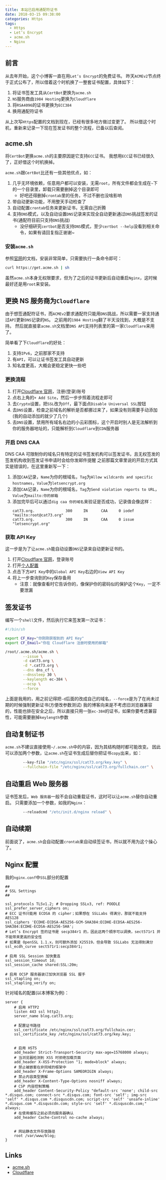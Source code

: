 ```yaml
---
title: 本站已启用通配符证书
date: 2018-03-15 09:38:00
categories: Https
tags:
  - Https
  - Let’s Encrypt
  - acme.sh
  - Nginx
---
```

## 前言
从去年开始，这个小博客一直在用`Let’s Encrypt`的免费证书。
昨天`ACMEv2`节点终于正式公布了，所以借着这个时机换了一整套证书配置，具体如下：

1. 将证书签发工具从`CertBot`更换为`acme.sh`
2. `NS`服务商由`1984 Hosting`更换为`Cloudflare`
3. 将`RSA4096`的证书更换为`ECC384`
4. 换用通配符证书

从上次写`Https`配置的文档到现在，已经有很多地方做过变更了。
所以借这个时机，重新来记录一下现在签发证书的整个流程，已备以后查阅。

<!-- more -->
## acme.sh
将`CertBot`更换`acme.sh`的主要原因是它支持`ECC`证书。
我想用`ECC`证书已经很久了，正好借这个时机换掉。

`acme.sh`跟`CertBot`比还有一些其他优点，如：
1. 几乎无环境依赖，任意用户都可以安装，无需`root`，所有文件都会生成在`~`下的一个目录里，卸载只需要删掉这个目录即可
   * 好吧还得删掉`crontab`里的任务，不过不删也没啥影响
2. 带自动更新功能，不用整天手动检查了
3. 自动配置`crontab`任务来更新证书，无需自己折腾
4. 支持`DNS`模式，以及自动设置`DNS`记录来实现全自动更新通过`DNS`挑战签发的证书(通配符目前只支持`DNS`挑战)
   * 没仔细研究`certbot`是否支持`DNS`模式，至少`certbot --help`没看到相关命令，如果有请回复指正谢谢~

### 安装`acme.sh`
参照[官网][acme.sh]的文档，安装非常简单，只需要执行一条命令即可：

```sh
curl https://get.acme.sh | sh
```

虽然`acme.sh`本身无权限要求，但为了之后的证书更新后自动重启`Nginx`，这时候最好还是用`root`来安装。

## 更换 NS 服务商为`Cloudflare`
由于想签通配符证书，而`ACMEv2`要求通配符只能用`DNS`挑战，所以需要一家支持通过`API`更新`DNS`记录的`NS`。
之前用的`1984 Hosting`翻了半天没找到，大概是不支持。
然后就直接拿`acme.sh`文档里`DNS API`支持列表里的第一家`Cloudflare`来用了。

简单看了下`Cloudflare`的好处：
1. 支持`IPv6`，之前那家不支持
2. 有`API`，可以让证书签发工具自动更新
3. 知名度更高，大概会更稳定更快一些吧

### 更换流程
1. 打开[Cloudflare 官网][Cloudflare]，注册(登录)账号
2. 点右上角的`+ Add Site`，然后一步步照着流程走即可
3. 去`Crypto`设置，把`SSL`改为`Off`，最下面点`Disable Universal SSL`按钮
4. 去`DNS`设置，检查之前域名的解析是否都挪过来了，如果没有则需要手动添加(我的自动添加的就少了几个)
5. 去`DNS`设置，禁用所有域名右边的小云彩图标，这个开启时别人是无法解析到你的服务器地址的，只能解析到`Cloudflare`到`CDN`服务器

### 开启 DNS CAA
DNS CAA 可限制你的域名只有特定的证书签发机构可以签发证书，且无权签发的签发机构收到签发证书申请时会给你发邮件提醒
之前那篇文章里说的开启方式其实是错误的，在这里重新写一下：

1. 添加`CAA`记录，`Name`为你的根域名，`Tag`为`Allow wildcards and specific hostnames`，`Value`为`letsencrypt.org`
2. 添加`CAA`记录，`Name`为你的根域名，`Tag`为`Send violation reports to URL`，`Value`为`mailto:你的邮箱`
3. 添加完毕后可以通过`dig caa 你的域名`来验证是否成功，记录值会像这样：
   ```
   cat73.org.              300     IN      CAA     0 iodef "mailto:root@cat73.org"
   cat73.org.              300     IN      CAA     0 issue "letsencrypt.org"
   ```

### 获取 API Key
这一步是为了让`acme.sh`能自动设置`DNS`记录来自动更新证书的。

1. 打开[Cloudflare 官网][Cloudflare]，登录账号
2. 打开[个人配置](https://www.cloudflare.com/a/profile)
3. 点击下方`API Key`中的`Global API Key`右边的`View API Key`
4. 将上一步查询到的`Key`保存备用
   * 注意：就像查看时它告诉你的，像保护你的密码似的保护这个`Key`，一定不要泄漏

## 签发证书
编写一个`shell`文件，然后执行它来签发第一次证书：

```sh
#!/bin/sh

export CF_Key="你刚刚获取到的 API Key"
export CF_Email="你在 Cloudflare 注册时使用的邮箱"

/root/.acme.sh/acme.sh \
        --issue \
        -d cat73.org \
        -d *.cat73.org \
        --dns dns_cf \
        --dnssleep 30 \
        --keylength ec-384 \
        --ocsp \
        --force

```

上面是我用的，用之前记得把`-d`后面的改成自己的域名，`--force`是为了在尚未过期的时候强制更新证书(方便改参数测试)
我的博客向来是不考虑旧浏览器兼容的，性能也排在安全之后，所以直接只用一张`ec-384`的证书，如果你要考虑兼容性，可能需要删掉`keylength`参数

## 自动复制证书
`acme.sh`不建议直接使用`~/.acme.sh`中的内容，因为其结构随时都可能改变。
因此可以添加两个参数，让`acme.sh`在证书生成后替你把证书`copy`出来，如：

```sh
        --key-file "/etc/nginx/ssl/cat73.org/key.key" \
        --fullchain-file "/etc/nginx/ssl/cat73.org/fullchain.cer" \
```

## 自动重启 Web 服务器
证书签发后，`Web 服务器`一般不会自动重载证书，这时可以让`acme.sh`替你自动重启。
只需要添加一个参数，如我的`Nginx`：

```sh
        --reloadcmd "/etc/init.d/nginx reload" \
```

## 自动续期
前面说了，`acme.sh`会自动配置`crontab`来自动续签证书，所以就不用为这个操心了。

## Nginx 配置
我的`nginx.conf`中`SSL`部分的配置

```
##
# SSL Settings
##

ssl_protocols TLSv1.2; # Dropping SSLv3, ref: POODLE
ssl_prefer_server_ciphers on;
# ECC 证书只能用 ECDSA 的 cipher；如果想在 SSLLabs 得满分，那就不能支持 AES128
ssl_ciphers 'ECDHE-ECDSA-AES256-GCM-SHA384:ECDHE-ECDSA-AES256-SHA384:ECDHE-ECDSA-AES256-SHA';
# Let’s Encrypt 签的证书是 secp384r1 的，因此这两个顺序可以调换，sect571r1 并不能带来更高的安全性
# 如果是 OpenSSL 1.1.x，则可额外添加 X25519，但会导致 SSLLabs 无法得到满分
ssl_ecdh_curve sect571r1:secp384r1;

# 启用 SSL Session 加快重连
ssl_session_timeout 1d;
ssl_session_cache shared:SSL:20m;

# 启用 OCSP 服务器装订加快浏览器 SSL 握手
ssl_stapling on;
ssl_stapling_verify on;
```

针对域名的配置(以本博客为例)：

```
server {
    # 启用 HTTP2
    listen 443 ssl http2;
    server_name blog.cat73.org;

    # 配置证书路径
    ssl_certificate /etc/nginx/ssl/cat73.org/fullchain.cer;
    ssl_certificate_key /etc/nginx/ssl/cat73.org/key.key;


    # 启用 HSTS
    add_header Strict-Transport-Security max-age=15768000 always;
    # 当浏览器检测到 XSS 时拒绝加载页面
    add_header X-XSS-Protection "1; mode=block" always;
    # 禁止被嵌套在非同域的框架中
    add_header X-Frame-Options SAMEORIGIN always;
    # 禁止内容类型猜解
    add_header X-Content-Type-Options nosniff always;
    # CSP 内容控制策略
    add_header Content-Security-Policy "default-src 'none'; child-src *.disqus.com; connect-src *.disqus.com; font-src 'self'; img-src 'self' *.disqus.com *.disquscdn.com; script-src 'self' 'unsafe-inline' *.disqus.com *.disquscdn.com; style-src 'self' *.disquscdn.com;" always;
    # 在使用缓存之前必须向服务器确认
    add_header Cache-Control no-cache always;


    # 网站静态文件存放路径
    root /var/www/blog;
}
```

## Links
* [acme.sh][]
* [Cloudflare][]

<!-- links -->
[acme.sh]:      https://acme.sh
[Cloudflare]:   https://www.cloudflare.com

